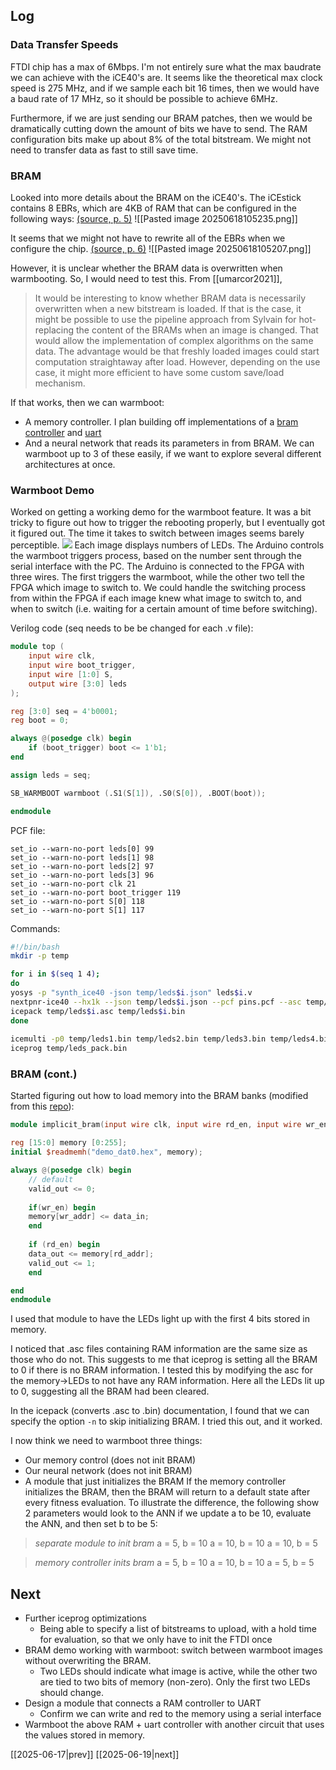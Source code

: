 ## Log
### Data Transfer Speeds
FTDI chip has a max of 6Mbps. I'm not entirely sure what the max baudrate we can achieve with the iCE40's are. It seems like the theoretical max clock speed is 275 MHz, and if we sample each bit 16 times, then we would have a baud rate of 17 MHz, so it should be possible to achieve 6MHz. 

Furthermore, if we are just sending our BRAM patches, then we would be dramatically cutting down the amount of bits we have to send. The RAM configuration bits make up about 8\% of the total bitstream. We might not need to transfer data as fast to still save time. 

### BRAM
Looked into more details about the BRAM on the iCE40's. The iCEstick contains 8 EBRs, which are 4KB of RAM that can be configured in the following ways: [(source, p. 5)](https://www.workver.com/wv/FPGA/MemoryUsageGuideforiCE40Devices.pdf)
![[Pasted image 20250618105235.png]]

It seems that we might not have to rewrite all of the EBRs when we configure the chip. [(source, p. 6)](https://www.workver.com/wv/FPGA/MemoryUsageGuideforiCE40Devices.pdf)
![[Pasted image 20250618105207.png]]

However, it is unclear whether the BRAM data is overwritten when warmbooting. So, I would need to test this. From [[umarcor2021]],
>It would be interesting to know whether BRAM data is necessarily overwritten when a new bitstream is loaded. If that is the case, it might be possible to use the pipeline approach from Sylvain for hot-replacing the content of the BRAMs when an image is changed. That would allow the implementation of complex algorithms on the same data. The advantage would be that freshly loaded images could start computation straightaway after load. However, depending on the use case, it might more efficient to have some custom save/load mechanism.

If that works, then we can warmboot:
- A memory controller. I plan building off implementations of a [bram controller](https://github.com/damdoy/ice40_ultraplus_examples/tree/master/bram) and [uart](https://github.com/bnossum/uart_ice40)
- And a neural network that reads its parameters in from BRAM. We can warmboot up to 3 of these easily, if we want to explore several different architectures at once. 

### Warmboot Demo
Worked on getting a working demo for the warmboot feature. It was a bit tricky to figure out how to trigger the rebooting properly, but I eventually got it figured out. The time it takes to switch between images seems barely perceptible. 
![](https://www.youtube.com/watch?v=F9yyi8yIC7o)
Each image displays numbers of LEDs. The Arduino controls the warmboot triggers process, based on the number sent through the serial interface with the PC. The Arduino is connected to the FPGA with three wires. The first triggers the warmboot, while the other two tell the FPGA which image to switch to. We could handle the switching process from within the FPGA if each image knew what image to switch to, and when to switch (i.e. waiting for a certain amount of time before switching).

Verilog code (seq needs to be be changed for each .v file):
```verilog
module top (
	input wire clk,
	input wire boot_trigger,
	input wire [1:0] S,
	output wire [3:0] leds
);

reg [3:0] seq = 4'b0001;
reg boot = 0;  

always @(posedge clk) begin
	if (boot_trigger) boot <= 1'b1;
end

assign leds = seq;

SB_WARMBOOT warmboot (.S1(S[1]), .S0(S[0]), .BOOT(boot));

endmodule
```

PCF file:
```
set_io --warn-no-port leds[0] 99
set_io --warn-no-port leds[1] 98
set_io --warn-no-port leds[2] 97
set_io --warn-no-port leds[3] 96
set_io --warn-no-port clk 21
set_io --warn-no-port boot_trigger 119
set_io --warn-no-port S[0] 118
set_io --warn-no-port S[1] 117
```

Commands:
```bash
#!/bin/bash
mkdir -p temp

for i in $(seq 1 4);
do
yosys -p "synth_ice40 -json temp/leds$i.json" leds$i.v
nextpnr-ice40 --hx1k --json temp/leds$i.json --pcf pins.pcf --asc temp/leds$i.asc --package tq144
icepack temp/leds$i.asc temp/leds$i.bin
done
  
icemulti -p0 temp/leds1.bin temp/leds2.bin temp/leds3.bin temp/leds4.bin -o temp/leds_pack.bin
iceprog temp/leds_pack.bin
```

### BRAM (cont.)
Started figuring out how to load memory into the BRAM banks (modified from this [repo](https://github.com/damdoy/ice40_ultraplus_examples/blob/master/bram/implicit_bram.v)):
```verilog
module implicit_bram(input wire clk, input wire rd_en, input wire wr_en, input wire [7:0] rd_addr, input wire [7:0] wr_addr, input wire [15:0] data_in, output reg [15:0] data_out, output reg valid_out);

reg [15:0] memory [0:255];
initial $readmemh("demo_dat0.hex", memory);

always @(posedge clk) begin
	// default
	valid_out <= 0;
	  
	if(wr_en) begin
	memory[wr_addr] <= data_in;
	end
	
	if (rd_en) begin
	data_out <= memory[rd_addr];
	valid_out <= 1;
	end

end
endmodule
```
I used that module to have the LEDs light up with the first 4 bits stored in memory. 

I noticed that .asc files containing RAM information are the same size as those who do not. This suggests to me that iceprog is setting all the BRAM to 0 if there is no BRAM information. I tested this by modifying the asc for the memory->LEDs to not have any RAM information. Here all the LEDs lit up to 0, suggesting all the BRAM had been cleared.

In the icepack (converts .asc to .bin) documentation, I found that we can specify the option `-n` to skip initializing BRAM. I tried this out, and it worked. 

I now think we need to warmboot three things:
- Our memory control (does not init BRAM)
- Our neural network (does not init BRAM)
- A module that just initializes the BRAM
If the memory controller initializes the BRAM, then the BRAM will return to a default state  after every fitness evaluation. To illustrate the difference, the following show 2 parameters would look to the ANN if we update a to be 10, evaluate the ANN, and then set b to be 5:
> *separate module to init bram*
> a = 5, b = 10
> a = 10, b = 10
> a = 10, b = 5

> *memory controller inits bram*
> a = 5, b = 10
> a = 10, b = 10
> a = 5, b = 5
## Next
- Further iceprog optimizations
	- Being able to specify a list of bitstreams to upload, with a hold time for evaluation, so that we only have to init the FTDI once
- BRAM demo working with warmboot: switch between warmboot images without overwriting the BRAM.
	- Two LEDs should indicate what image is active, while the other two are tied to two bits of memory (non-zero). Only the first two LEDs should change.
- Design a module that connects a RAM controller to UART
	- Confirm we can write and red to the memory using a serial interface
- Warmboot the above RAM + uart controller with another circuit that uses the values stored in memory. 

[[2025-06-17|prev]] [[2025-06-19|next]]
